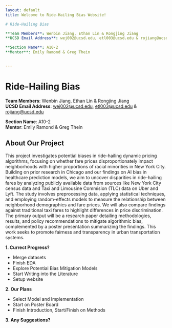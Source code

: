 ```yaml
---
layout: default
title: Welcome to Ride-Hailing Bias Website!

# Ride-Hailing Bias 

**Team Members**: Wenbin Jiang, Ethan Lin & Rongjing Jiang  
**UCSD Email Address**: wej002@ucsd.edu, etl003@ucsd.edu & rojiang@ucsd.edu  

**Section Name**: A10-2  
**Mentor**: Emily Ramond & Greg Thein  


---
```


# Ride-Hailing Bias 

**Team Members**: Wenbin Jiang, Ethan Lin & Rongjing Jiang  
**UCSD Email Address**: wej002@ucsd.edu, etl003@ucsd.edu & rojiang@ucsd.edu  

**Section Name**: A10-2  
**Mentor**: Emily Ramond & Greg Thein  

## About Our Project

This project investigates potential biases in ride-hailing dynamic pricing algorithms, focusing on whether fare prices disproportionately impact neighborhoods with higher proportions of racial minorities in New York City. Building on prior research in Chicago and our findings on AI bias in healthcare prediction models, we aim to uncover disparities in ride-hailing fares by analyzing publicly available data from sources like New York City census data and Taxi and Limousine Commision (TLC) data on Uber and Lyft. The study involves preprocessing data, applying statistical techniques, and employing random-effects models to measure the relationship between neighborhood demographics and fare prices. We will also compare findings against traditional taxi fares to highlight differences in price discrimination. The primary output will be a research paper detailing methodologies, results, and policy recommendations to mitigate algorithmic bias, complemented by a poster presentation summarizing the findings. This work seeks to promote fairness and transparency in urban transportation systems.


**1. Currect Progress?**  
- Merge datasets
- Finish EDA
- Explore Potential Bias Mitigation Models 
- Start Writing into the Literature
- Setup website


**2. Our Plans**  
- Select Model and Implementation
- Start on Poster Board
- Finish Introduction, Start/Finish on Methods


**3. Any Suggestions?**  



